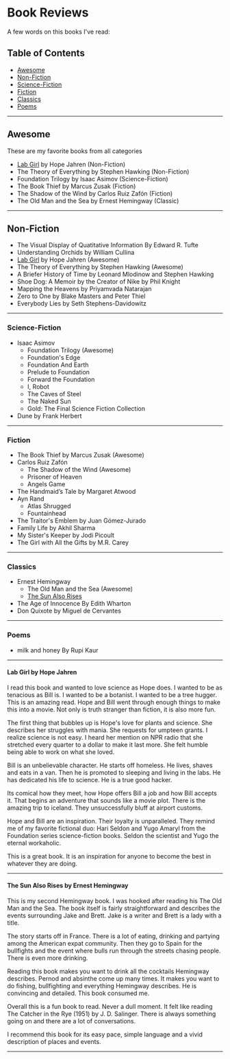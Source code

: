 # Book Reviews

A few words on this books I've read:

## Table of Contents

* [Awesome](#awesome)
* [Non-Fiction](#non-fiction)
* [Science-Fiction](#science-fiction)
* [Fiction](#fiction)
* [Classics](#classics)
* [Poems](#poems)

---

## Awesome

These are my favorite books from all categories
* [Lab Girl](#lab-girl-by-hope-jahren) by Hope Jahren (Non-Fiction)
* The Theory of Everything by Stephen Hawking (Non-Fiction)
* Foundation Trilogy by Isaac Asimov (Science-Fiction)
* The Book Thief by Marcus Zusak (Fiction)
* The Shadow of the Wind by Carlos Ruiz Zafón (Fiction)
* The Old Man and the Sea by Ernest Hemingway (Classic)

---

## Non-Fiction

* The Visual Display of Quatitative Information By Edward R. Tufte
* Understanding Orchids by William Cullina
* [Lab Girl](#lab-girl-by-hope-jahren) by Hope Jahren (Awesome)
* The Theory of Everything by Stephen Hawking (Awesome)
* A Briefer History of Time by Leonard Mlodinow and Stephen Hawking
* Shoe Dog: A Memoir by the Creator of Nike by Phil Knight
* Mapping the Heavens by Priyamvada Natarajan
* Zero to One by Blake Masters and Peter Thiel
* Everybody Lies by Seth Stephens-Davidowitz

---

### Science-Fiction

* Isaac Asimov
    * Foundation Trilogy (Awesome)
    * Foundation's Edge
    * Foundation And Earth
    * Prelude to Foundation
    * Forward the Foundation
    * I, Robot
    * The Caves of Steel
    * The Naked Sun
    * Gold: The Final Science Fiction Collection
* Dune by Frank Herbert

---

### Fiction

* The Book Thief by Marcus Zusak (Awesome)
* Carlos Ruiz Zafón
    * The Shadow of the Wind (Awesome)
    * Prisoner of Heaven
    * Angels Game
* The Handmaid’s Tale by Margaret Atwood
* Ayn Rand
    * Atlas Shrugged
    * Fountainhead
* The Traitor's Emblem by Juan Gómez-Jurado
* Family Life by Akhil Sharma
* My Sister's Keeper by Jodi Picoult
* The Girl with All the Gifts by M.R. Carey

---

### Classics

* Ernest Hemingway
    * The Old Man and the Sea (Awesome)
    * [The Sun Also Rises](#the-sun-also-rises-by-ernest-hemingway)
* The Age of Innocence By Edith Wharton
* Don Quixote by Miguel de Cervantes

---

### Poems

* milk and honey By Rupi Kaur

---

#### Lab Girl by Hope Jahren

I read this book and wanted to love science as Hope does. I wanted to be as tenacious as Bill is. I wanted to be a botanist. I wanted to be a tree hugger. This is an amazing read. Hope and Bill went through enough things to make this into a movie. Not only is truth stranger than fiction, it is also more fun.

The first thing that bubbles up is Hope's love for plants and science. She describes her struggles with mania. She requests for umpteen grants. I realize science is not easy. I heard her mention on NPR radio that she stretched every quarter to a dollar to make it last more. She felt humble being able to work on what she loved.

Bill is an unbelievable character. He starts off homeless. He lives, shaves and eats in a van. Then he is promoted to sleeping and living in the labs. He has dedicated his life to science. He is a true good hacker.

Its comical how they meet, how Hope offers Bill a job and how Bill accepts it. That begins an adventure that sounds like a movie plot. There is the amazing trip to iceland. They unsuccessfully bluff at airport customs.

Hope and Bill are an inspiration. Their loyalty is unparalleled. They remind me of my favorite fictional duo: Hari Seldon and Yugo Amaryl from the Foundation series science-fiction books. Seldon the scientist and Yugo the eternal workaholic.

This is a great book. It is an inspiration for anyone to become the best in whatever they are doing.

---

#### The Sun Also Rises by Ernest Hemingway

This is my second Hemingway book. I was hooked after reading his The Old Man and the Sea. The book itself is fairly straightforward and describes the events surrounding Jake and Brett. Jake is a writer and Brett is a lady with a title.

The story starts off in France. There is a lot of eating, drinking and partying among the American expat community. Then they go to Spain for the bullfights and the event where bulls run through the streets chasing people. There is even more drinking.

Reading this book makes you want to drink all the cocktails Hemingway describes. Pernod and absinthe come up many times. It makes you want to do fishing, bullfighting and everything Hemingway describes. He is convincing and detailed. This book consumed me.

Overall this is a fun book to read. Never a dull moment. It felt like reading The Catcher in the Rye (1951) by J. D. Salinger. There is always something going on and there are a lot of conversations.

I recommend this book for its easy pace, simple language and a vivid description of places and events.

---